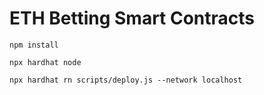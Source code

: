 # ETH Betting Smart Contracts

```
npm install
```

```
npx hardhat node
```

```
npx hardhat rn scripts/deploy.js --network localhost
```

